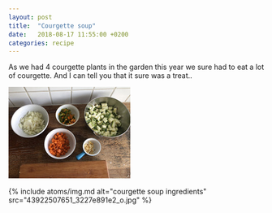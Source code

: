 ```yaml
---
layout: post
title:  "Courgette soup"
date:   2018-08-17 11:55:00 +0200
categories: recipe
---
```

As we had 4 courgette plants in the garden this year we sure had to eat a lot of courgette. And I can tell you that it sure was a treat..

<img src="img/ingredients/courgette-soup/courgette-soup-ing-240.jpg" alt="ingredients for courgette soup" />

<!--more-->
{%
  include atoms/img.md
    alt="courgette soup ingredients"
    src="43922507651_3227e891e2_o.jpg"
%}
